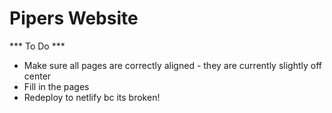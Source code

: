 # Pipers Website

*** To Do ***

* Make sure all pages are correctly aligned - they are currently slightly off center
* Fill in the pages
* Redeploy to netlify bc its broken!
